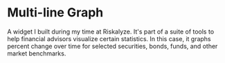 # Multi-line Graph
A widget I built during my time at Riskalyze. It's part of a suite of tools to help financial advisors visualize certain statistics. In this case, it graphs percent change over time for selected securities, bonds, funds, and other market benchmarks. 
